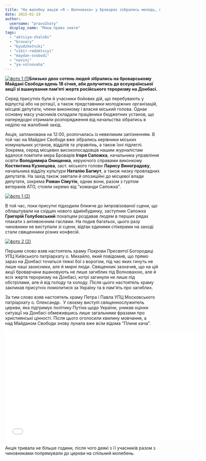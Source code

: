 ```yaml
---
title: "На жалобну акцію «Я – Волноваха» у Броварах зібрались молодь, ветерани АТО та бюджетники - ВІДЕО"
date: 2015-01-19
author: 
  username: "pravoZnaty"
  display_name: "Маєш право знати"
tags: 
  - "aktsiya-zhalobi"
  - "brovary"
  - "byudzhetniki"
  - "vibir-redaktsiyi"
  - "maydan-svobodi"
  - "novini"
  - "ya-volnovaha"
---
```


[![фото 1 (1)](https://mpz.brovary.org/wp-content/uploads/2015/01/foto-1-1.jpg)](https://mpz.brovary.org/wp-content/uploads/2015/01/foto-1-1.jpg)**Близько двох сотень людей зібрались на броварському Майдані Свободи вдень 18 січня, аби долучитись до всеукраїнської акції зі вшанування пам’яті жертв російського тероризму на Донбасі.**

Серед присутніх були й учасники бойових дій, що перебувають у відпустці або на ротації, а також представники молодіжних організацій, місцеві депутати, члени виконкому і власне міський голова. Однак основну масу учасників складали працівники бюджетних установ, що напередодні отримали розпорядження від начальства зібратись в неділю на жалобний захід.

Акція, запланована на 12:00, розпочалась із невеликим запізненням. В той час на Майдані Свободи вже зібрались керівники міських комунальних установ, відділів та управлінь, а також їхні підлеглі. Зокрема, серед місцевих високопосадовців нашим журналістам вдалося помітити мера Броварів **Ігоря Сапожка**, начальника управління освіти **Володимира Онищенка**, керуючого справами виконкому **Костянтина Кузнецова**, заст. міського голови **Ларису Виноградову**, начальника відділу культури **Наталію Багмут**, а також низку провладних депутатів. На захід також завітали й опозиційні до місцевої влади депутати, зокрема **Роман Сімутін**, однак вони, разом з гуртом ветеранів АТО, стояли окремо від "команди Сапожка".

[![фото 1 (2)](https://mpz.brovary.org/wp-content/uploads/2015/01/foto-1-2.jpg)](https://mpz.brovary.org/wp-content/uploads/2015/01/foto-1-2.jpg)

В той час, поки присутні підходили ближче до імпровізованої сцени, що облаштували на східцях нового адмінбудинку, заступник Сапожка **Григорій Голубовський** похапцем роздавав людям в перших рядах плакати з антивоєнним гаслами. На подив багатьох, цього разу чиновники не виступали зі сцени, відтак єдиними спікерами на заході стали священники різних конфесій.

[![фото 2 (2)](https://mpz.brovary.org/wp-content/uploads/2015/01/foto-2-2.jpg)](https://mpz.brovary.org/wp-content/uploads/2015/01/foto-2-2.jpg)

Першим слово взяв настоятель храму Покрови Пресвятої Богородиці УПЦ Київського патріархату о. Михайло, який повідомив, що прямо зараз на Донбасі точаться тяжкі бої з ворогом, під час яких гинуть не лише наші захисники, але й мирні люди. Священник зазначив, що на цій акції броварчани вшановують не лише загиблих під Волновахою, але й всіх жертв тероризму на Донбасі, котрі загинули не лише під обстрілами, але й від голоду та холоду. Після цього настоятель храму закликав присутніх помолитися за Україну та в пам'ять про загиблих.

За тим слово взяв настоятель храму Петра і Павла УПЦ Московського патріархату о. Олександр.  У своєму виступі священнослужитель церкви, яка підтримує політику Путіна щодо України, уникав оцінки ситуації на Донбасі обмежившись лише загальними фразами про християнські цінності. Після цього оголосили хвилину мовчання, а над Майданом Свободи знову лунала вже всім відома "Плине кача".

<iframe src="//www.youtube.com/embed/Zuspv_hXFe0" width="640" height="360" frameborder="0" allowfullscreen="allowfullscreen"></iframe>

Акція тривала не більше години, після чого деякі з її учасників разом з чиновниками попрямували до церкви на спільний молебень.
